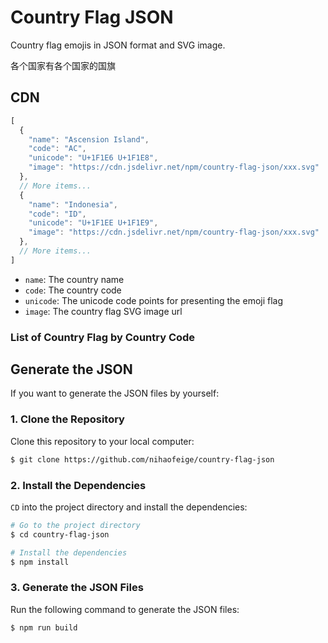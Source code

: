 # Country Flag JSON

Country flag emojis in JSON format and SVG image.

各个国家有各个国家的国旗
## CDN
```js
[
  {
    "name": "Ascension Island",
    "code": "AC",
    "unicode": "U+1F1E6 U+1F1E8",
    "image": "https://cdn.jsdelivr.net/npm/country-flag-json/xxx.svg"
  },
  // More items...
  {
    "name": "Indonesia",
    "code": "ID",
    "unicode": "U+1F1EE U+1F1E9",
    "image": "https://cdn.jsdelivr.net/npm/country-flag-json/xxx.svg"
  },
  // More items...
]
```

- `name`: The country name
- `code`: The country code
- `unicode`: The unicode code points for presenting the emoji flag
- `image`: The country flag SVG image url

### List of Country Flag by Country Code

## Generate the JSON

If you want to generate the JSON files by yourself:

### 1. Clone the Repository

Clone this repository to your local computer:

```bash
$ git clone https://github.com/nihaofeige/country-flag-json
```

### 2. Install the Dependencies

`CD` into the project directory and install the dependencies:

```bash
# Go to the project directory
$ cd country-flag-json

# Install the dependencies
$ npm install
```

### 3. Generate the JSON Files

Run the following command to generate the JSON files:

```bash
$ npm run build
```

